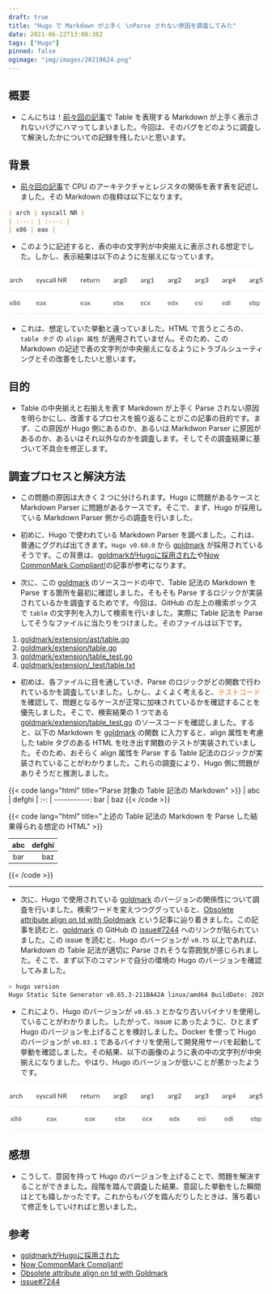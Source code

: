 ```yaml
---
draft: true
title: "Hugo で Markdown が上手く \nParse されない原因を調査してみた"
date: 2021-06-22T13:08:38Z
tags: ["Hugo"]
pinned: false
ogimage: "img/images/20210624.png"
---
```


## 概要

- こんにちは！[前々回の記事](https://haytok.jp/post/20210618/)で Table を表現する Markdown が上手く表示されないバグにハマってしまいました。今回は、そのバグをどのように調査して解決したかについての記録を残したいと思います。

## 背景

- [前々回の記事](https://haytok.jp/post/20210618/)で CPU のアーキテクチャとレジスタの関係を表す表を記述しました。その Markdown の抜粋は以下になります。

```markdown
| arch | syscall NR |
| :---: | :---: |
| x86 | eax |
```

- このように記述すると、表の中の文字列が中央揃えに表示される想定でした。しかし、表示結果は以下のように左揃えになっています。

![01_hakiwata.png](01_hakiwata.png)

- これは、想定していた挙動と違っていました。HTML で言うところの、`table タグ` の `align 属性` が適用されていません。そのため、この Markdown の記述で表の文字列が中央揃えになるようにトラブルシューティングとその改善をしたいと思います。

## 目的

- Table の中央揃えと右揃えを表す Markdown が上手く Parse されない原因を明らかにし、改善するプロセスを振り返ることがこの記事の目的です。まず、この原因が Hugo 側にあるのか、あるいは Markdwon Parser に原因があるのか、あるいはそれ以外なのかを調査します。そしてその調査結果に基づいて不具合を修正します。

## 調査プロセスと解決方法

- この問題の原因は大きく 2 つに分けられます。Hugo に問題があるケースと Markdown Parser に問題があるケースです。そこで、まず、Hugo が採用している Markdown Parser 側からの調査を行いました。

- 初めに、Hugo で使われている Markdown Parser を調べました。これは、普通にググれば出てきます。`Hugo v0.60.0` から [goldmark](https://github.com/yuin/goldmark) が採用されているそうです。この背景は、[goldmarkがHugoに採用された](http://inforno.net/articles/2019/12/25/hugo-now-uses-goldmark)や[Now CommonMark Compliant!](https://gohugo.io/news/0.60.0-relnotes/)の記事が参考になります。

- 次に、この [goldmark](https://github.com/yuin/goldmark) のソースコードの中で、Table 記法の Markdown を Parse する箇所を最初に確認しました。そもそも Parse するロジックが実装されているかを調査するためです。今回は、GitHub の左上の検索ボックスで `table` の文字列を入力して検索を行いました。実際に Table 記法を Parse してそうなファイルに当たりをつけました。そのファイルは以下です。

1. [goldmark/extension/ast/table.go](https://github.com/yuin/goldmark/blob/75d8cce5b78c7e1d5d9c4ca32c1164f0a1e57b53/extension/ast/table.go)
2. [goldmark/extension/table.go](https://github.com/yuin/goldmark/blob/75d8cce5b78c7e1d5d9c4ca32c1164f0a1e57b53/extension/table.go)
3. [goldmark/extension/table_test.go](https://github.com/yuin/goldmark/blob/75d8cce5b78c7e1d5d9c4ca32c1164f0a1e57b53/extension/table_test.go)
4. [goldmark/extension/_test/table.txt](https://github.com/yuin/goldmark/blob/75d8cce5b78c7e1d5d9c4ca32c1164f0a1e57b53/extension/_test/table.txt)

- 初めは、各ファイルに目を通していき、Parse のロジックがどの関数で行われているかを調査していました。しかし、よくよく考えると、<span style="color:#e47911;">テストコード</span>を確認して、問題となるケースが正常に加味されているかを確認することを優先しました。そこで、検索結果の 1 つである [goldmark/extension/table_test.go](https://github.com/yuin/goldmark/blob/75d8cce5b78c7e1d5d9c4ca32c1164f0a1e57b53/extension/table_test.go) のソースコードを確認しました。すると、以下の Markdown を [goldmark](https://github.com/yuin/goldmark) の関数 に入力すると、align 属性を考慮した table タグのある HTML を吐き出す関数のテストが実装されていました。そのため、おそらく align 属性を Parse する Table 記法のロジックが実装されていることがわかりました。これらの調査により、Hugo 側に問題がありそうだと推測しました。

{{< code lang="html" title="Parse 対象の Table 記法の Markdown" >}}
| abc | defghi |
:-: | -----------:
bar | baz
{{< /code >}}

{{< code lang="html" title="上述の Table 記法の Markdown を Parse した結果得られる想定の HTML" >}}
<table>
    <thead>
        <tr>
            <th align="center">abc</th>
            <th align="right">defghi</th>
        </tr>
    </thead>
    <tbody>
        <tr>
            <td align="center">bar</td>
            <td align="right">baz</td>
        </tr>
    </tbody>
</table>
{{< /code >}}

---

- 次に、Hugo で使用されている [goldmark](https://github.com/yuin/goldmark) のバージョンの関係性について調査を行いました。検索ワードを変えつつググっていると、[Obsolete attribute align on td with Goldmark](https://discourse.gohugo.io/t/obsolete-attribute-align-on-td-with-goldmark/25021) という記事に辿り着きました。この記事を読むと、[goldmark](https://github.com/yuin/goldmark) の GitHub の [issue#7244](https://github.com/gohugoio/hugo/issues/7244) へのリンクが貼られていました。この issue を読むと、Hugo のバージョンが `v0.75` 以上であれば、Markdown の Table 記法が適切に Parse されそうな雰囲気が感じられました。そこで、まず以下のコマンドで自分の環境の Hugo のバージョンを確認してみました。

```bash
> hugo version
Hugo Static Site Generator v0.65.3-211BA42A linux/amd64 BuildDate: 2020-02-23T09:59:37Z
```

- これにより、Hugo のバージョンが `v0.65.3` とかなり古いバイナリを使用していることがわかりました。したがって、issue にあったように、ひとまず Hugo のバージョンを上げることを検討しました。Docker を使って Hugo のバージョンが `v0.83.1` であるバイナリを使用して開発用サーバを起動して挙動を確認しました。その結果、以下の画像のように表の中の文字列が中央揃えになりました。やはり、Hugo のバージョンが低いことが悪かったようです。

![02_hakiwata.png](02_hakiwata.png)

## 感想

- こうして、意図を持って Hugo のバージョンを上げることで、問題を解決することができました。段階を踏んで調査した結果、意図した挙動をした瞬間はとても嬉しかったです。これからもバグを踏んだりしたときは、落ち着いて修正をしていければと思いました。

## 参考

- [goldmarkがHugoに採用された](http://inforno.net/articles/2019/12/25/hugo-now-uses-goldmark)
- [Now CommonMark Compliant!](https://gohugo.io/news/0.60.0-relnotes/)
- [Obsolete attribute align on td with Goldmark](https://discourse.gohugo.io/t/obsolete-attribute-align-on-td-with-goldmark/25021)
- [issue#7244](https://github.com/gohugoio/hugo/issues/7244)
